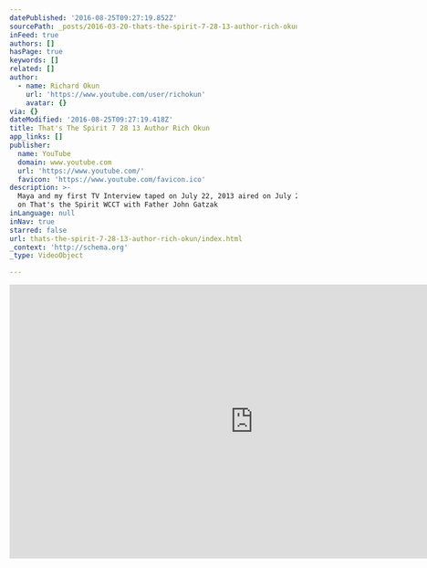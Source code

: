 ```yaml
---
datePublished: '2016-08-25T09:27:19.852Z'
sourcePath: _posts/2016-03-20-thats-the-spirit-7-28-13-author-rich-okun.md
inFeed: true
authors: []
hasPage: true
keywords: []
related: []
author:
  - name: Richard Okun
    url: 'https://www.youtube.com/user/richokun'
    avatar: {}
via: {}
dateModified: '2016-08-25T09:27:19.418Z'
title: That's The Spirit 7 28 13 Author Rich Okun
app_links: []
publisher:
  name: YouTube
  domain: www.youtube.com
  url: 'https://www.youtube.com/'
  favicon: 'https://www.youtube.com/favicon.ico'
description: >-
  Maya and my first TV Interview taped on July 22, 2013 aired on July 28, 2013
  on That's the Spirit WCCT with Father John Gatzak
inLanguage: null
inNav: true
starred: false
url: thats-the-spirit-7-28-13-author-rich-okun/index.html
_context: 'http://schema.org'
_type: VideoObject

---
```

<iframe src="https://cdn.embedly.com/widgets/media.html?src=https%3A%2F%2Fwww.youtube.com%2Fembed%2FyktDBhVaWHM%3Ffeature%3Doembed&amp;url=https%3A%2F%2Fwww.youtube.com%2Fwatch%3Fv%3DyktDBhVaWHM&amp;image=https%3A%2F%2Fi.ytimg.com%2Fvi%2FyktDBhVaWHM%2Fhqdefault.jpg&amp;key=b7d04c9b404c499eba89ee7072e1c4f7&amp;type=text%2Fhtml&amp;schema=youtube" width="854" height="480" scrolling="no" frameborder="0" allowfullscreen="allowfullscreen" style=""></iframe>